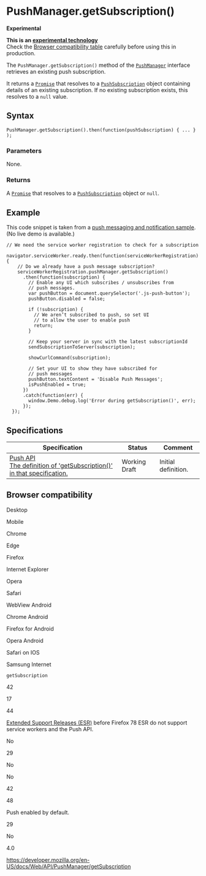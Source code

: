 # PushManager.getSubscription()

**Experimental**

**This is an [experimental technology](https://developer.mozilla.org/en-US/docs/MDN/Guidelines/Conventions_definitions#experimental)**  
Check the [Browser compatibility table](#browser_compatibility) carefully before using this in production.

The `PushManager.getSubscription()` method of the [`PushManager`](../pushmanager) interface retrieves an existing push subscription.

It returns a [`Promise`](https://developer.mozilla.org/en-US/docs/Web/JavaScript/Reference/Global_Objects/Promise) that resolves to a [`PushSubscription`](../pushsubscription) object containing details of an existing subscription. If no existing subscription exists, this resolves to a `null` value.

## Syntax

    PushManager.getSubscription().then(function(pushSubscription) { ... } );

### Parameters

None.

### Returns

A [`Promise`](https://developer.mozilla.org/en-US/docs/Web/JavaScript/Reference/Global_Objects/Promise) that resolves to a [`PushSubscription`](../pushsubscription) object or `null`.

## Example

This code snippet is taken from a [push messaging and notification sample](https://github.com/GoogleChrome/samples/blob/gh-pages/push-messaging-and-notifications). (No live demo is available.)

    // We need the service worker registration to check for a subscription
      navigator.serviceWorker.ready.then(function(serviceWorkerRegistration) {
        // Do we already have a push message subscription?
        serviceWorkerRegistration.pushManager.getSubscription()
          .then(function(subscription) {
            // Enable any UI which subscribes / unsubscribes from
            // push messages.
            var pushButton = document.querySelector('.js-push-button');
            pushButton.disabled = false;

            if (!subscription) {
              // We aren’t subscribed to push, so set UI
              // to allow the user to enable push
              return;
            }

            // Keep your server in sync with the latest subscriptionId
            sendSubscriptionToServer(subscription);

            showCurlCommand(subscription);

            // Set your UI to show they have subscribed for
            // push messages
            pushButton.textContent = 'Disable Push Messages';
            isPushEnabled = true;
          })
          .catch(function(err) {
            window.Demo.debug.log('Error during getSubscription()', err);
          });
      });

## Specifications

<table><thead><tr class="header"><th>Specification</th><th>Status</th><th>Comment</th></tr></thead><tbody><tr class="odd"><td><a href="https://w3c.github.io/push-api/#dom-pushmanager-getsubscription">Push API<br />
<span class="small">The definition of 'getSubscription()' in that specification.</span></a></td><td><span class="spec-wd">Working Draft</span></td><td>Initial definition.</td></tr></tbody></table>

## Browser compatibility

Desktop

Mobile

Chrome

Edge

Firefox

Internet Explorer

Opera

Safari

WebView Android

Chrome Android

Firefox for Android

Opera Android

Safari on IOS

Samsung Internet

`getSubscription`

42

17

44

[Extended Support Releases (ESR)](https://www.mozilla.org/en-US/firefox/organizations/) before Firefox 78 ESR do not support service workers and the Push API.

No

29

No

No

42

48

Push enabled by default.

29

No

4.0

<a href="https://developer.mozilla.org/en-US/docs/Web/API/PushManager/getSubscription" class="_attribution-link">https://developer.mozilla.org/en-US/docs/Web/API/PushManager/getSubscription</a>
